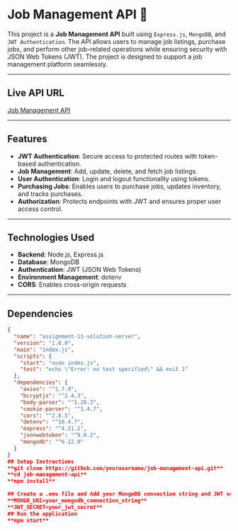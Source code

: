# Job Management API 📄

This project is a **Job Management API** built using `Express.js`, `MongoDB`, and `JWT Authentication`. The API allows users to manage job listings, purchase jobs, and perform other job-related operations while ensuring security with JSON Web Tokens (JWT). The project is designed to support a job management platform seamlessly.

---

## **Live API URL**
[Job Management API](https://assignment-11-solution-server.vercel.app/)

---

## **Features**

- **JWT Authentication**: Secure access to protected routes with token-based authentication.
- **Job Management**: Add, update, delete, and fetch job listings.
- **User Authentication**: Login and logout functionality using tokens.
- **Purchasing Jobs**: Enables users to purchase jobs, updates inventory, and tracks purchases.
- **Authorization**: Protects endpoints with JWT and ensures proper user access control.

---

## **Technologies Used**

- **Backend**: Node.js, Express.js
- **Database**: MongoDB
- **Authentication**: JWT (JSON Web Tokens)
- **Environment Management**: dotenv
- **CORS**: Enables cross-origin requests

---

## **Dependencies**

```json
{
  "name": "assignment-11-solution-server",
  "version": "1.0.0",
  "main": "index.js",
  "scripts": {
    "start": "node index.js",
    "test": "echo \"Error: no test specified\" && exit 1"
  },
  "dependencies": {
    "axios": "^1.7.9",
    "bcryptjs": "^2.4.3",
    "body-parser": "^1.20.3",
    "cookie-parser": "^1.4.7",
    "cors": "^2.8.5",
    "dotenv": "^16.4.7",
    "express": "^4.21.2",
    "jsonwebtoken": "^9.0.2",
    "mongodb": "^6.12.0"
  }
}
## Setup Instructions
**git clone https://github.com/yourusername/job-management-api.git**
**cd job-management-api**
**npm install**

## Create a .env file and Add your MongoDB connection string and JWT secret:
**MONGO_URI=your_mongodb_connection_string**
**JWT_SECRET=your_jwt_secret**
## Run the application
**npm start**

